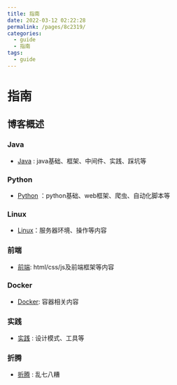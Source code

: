 ```yaml
---
title: 指南
date: 2022-03-12 02:22:28
permalink: /pages/8c2319/
categories: 
  - guide
  - 指南
tags: 
  - guide
---
```

# 指南

## 博客概述
### Java
- [Java](/pages/bf6a41/) : java基础、框架、中间件、实践、踩坑等
### Python
- [Python](/pages/ecb94e/) ：python基础、web框架、爬虫、自动化脚本等
### Linux
- [Linux](/pages/eeefb8/)：服务器环境、操作等内容
### 前端
- [前端](/pages/416f59/): html/css/js及前端框架等内容
### Docker
- [Docker](/pages/5111ec/): 容器相关内容
### 实践
- [实践](/pages/20fb9d/) : 设计模式、工具等
### 折腾
- [折腾](/pages/de595b/) : 乱七八糟